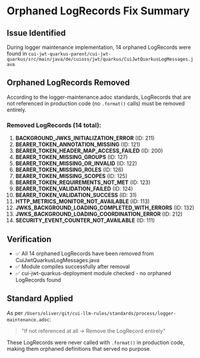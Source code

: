 # Orphaned LogRecords Fix Summary

## Issue Identified
During logger maintenance implementation, 14 orphaned LogRecords were found in `cui-jwt-quarkus-parent/cui-jwt-quarkus/src/main/java/de/cuioss/jwt/quarkus/CuiJwtQuarkusLogMessages.java`

## Orphaned LogRecords Removed

According to the logger-maintenance.adoc standards, LogRecords that are not referenced in production code (no `.format()` calls) must be removed entirely.

### Removed LogRecords (14 total):

1. **BACKGROUND_JWKS_INITIALIZATION_ERROR** (ID: 211)
2. **BEARER_TOKEN_ANNOTATION_MISSING** (ID: 121)
3. **BEARER_TOKEN_HEADER_MAP_ACCESS_FAILED** (ID: 200)
4. **BEARER_TOKEN_MISSING_GROUPS** (ID: 127)
5. **BEARER_TOKEN_MISSING_OR_INVALID** (ID: 122)
6. **BEARER_TOKEN_MISSING_ROLES** (ID: 126)
7. **BEARER_TOKEN_MISSING_SCOPES** (ID: 125)
8. **BEARER_TOKEN_REQUIREMENTS_NOT_MET** (ID: 123)
9. **BEARER_TOKEN_VALIDATION_FAILED** (ID: 124)
10. **BEARER_TOKEN_VALIDATION_SUCCESS** (ID: 31)
11. **HTTP_METRICS_MONITOR_NOT_AVAILABLE** (ID: 113)
12. **JWKS_BACKGROUND_LOADING_COMPLETED_WITH_ERRORS** (ID: 132)
13. **JWKS_BACKGROUND_LOADING_COORDINATION_ERROR** (ID: 212)
14. **SECURITY_EVENT_COUNTER_NOT_AVAILABLE** (ID: 111)

## Verification

- ✅ All 14 orphaned LogRecords have been removed from CuiJwtQuarkusLogMessages.java
- ✅ Module compiles successfully after removal
- ✅ cui-jwt-quarkus-deployment module checked - no orphaned LogRecords found

## Standard Applied

As per `/Users/oliver/git/cui-llm-rules/standards/process/logger-maintenance.adoc`:

> "If not referenced at all → Remove the LogRecord entirely"

These LogRecords were never called with `.format()` in production code, making them orphaned definitions that served no purpose.